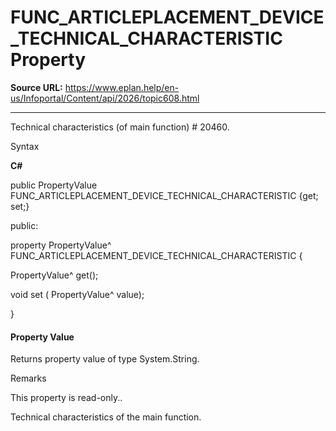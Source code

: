 # FUNC_ARTICLEPLACEMENT_DEVICE_TECHNICAL_CHARACTERISTIC Property

**Source URL:** https://www.eplan.help/en-us/Infoportal/Content/api/2026/topic608.html

---

Technical characteristics (of main function) # 20460.

Syntax

**C#**



public PropertyValue FUNC_ARTICLEPLACEMENT_DEVICE_TECHNICAL_CHARACTERISTIC {get; set;}

public:

property PropertyValue^ FUNC_ARTICLEPLACEMENT_DEVICE_TECHNICAL_CHARACTERISTIC {

   PropertyValue^ get();

   void set (    PropertyValue^ value);

}


#### Property Value

Returns property value of type System.String.

Remarks

This property is read-only..

Technical characteristics of the main function.
